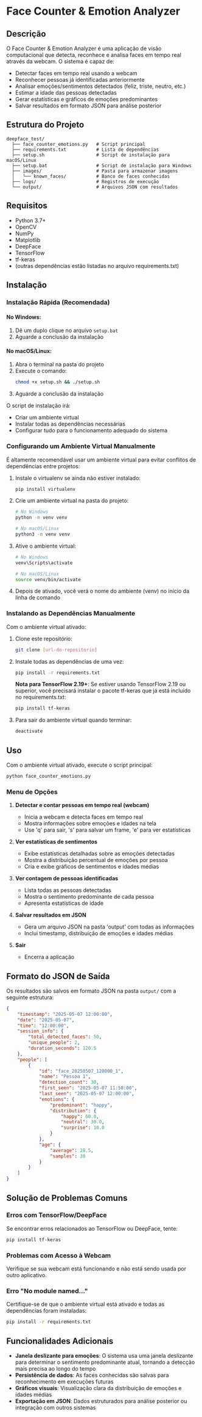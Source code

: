 # Face Counter & Emotion Analyzer

## Descrição

O Face Counter & Emotion Analyzer é uma aplicação de visão computacional que detecta, reconhece e analisa faces em tempo real através da webcam. O sistema é capaz de:

- Detectar faces em tempo real usando a webcam
- Reconhecer pessoas já identificadas anteriormente
- Analisar emoções/sentimentos detectados (feliz, triste, neutro, etc.)
- Estimar a idade das pessoas detectadas
- Gerar estatísticas e gráficos de emoções predominantes
- Salvar resultados em formato JSON para análise posterior

## Estrutura do Projeto

```
deepface_test/
  ├── face_counter_emotions.py   # Script principal
  ├── requirements.txt           # Lista de dependências
  ├── setup.sh                   # Script de instalação para macOS/Linux
  ├── setup.bat                  # Script de instalação para Windows
  ├── images/                    # Pasta para armazenar imagens
  │   └── known_faces/           # Banco de faces conhecidas
  ├── logs/                      # Registros de execução
  └── output/                    # Arquivos JSON com resultados
```

## Requisitos

- Python 3.7+
- OpenCV
- NumPy
- Matplotlib
- DeepFace
- TensorFlow
- tf-keras
- (outras dependências estão listadas no arquivo requirements.txt)

## Instalação

### Instalação Rápida (Recomendada)

#### No Windows:
1. Dê um duplo clique no arquivo `setup.bat`
2. Aguarde a conclusão da instalação

#### No macOS/Linux:
1. Abra o terminal na pasta do projeto
2. Execute o comando:
   ```bash
   chmod +x setup.sh && ./setup.sh
   ```
3. Aguarde a conclusão da instalação

O script de instalação irá:
- Criar um ambiente virtual
- Instalar todas as dependências necessárias
- Configurar tudo para o funcionamento adequado do sistema

### Configurando um Ambiente Virtual Manualmente

É altamente recomendável usar um ambiente virtual para evitar conflitos de dependências entre projetos:

1. Instale o virtualenv se ainda não estiver instalado:
   ```bash
   pip install virtualenv
   ```

2. Crie um ambiente virtual na pasta do projeto:
   ```bash
   # No Windows
   python -m venv venv
   
   # No macOS/Linux
   python3 -m venv venv
   ```

3. Ative o ambiente virtual:
   ```bash
   # No Windows
   venv\Scripts\activate
   
   # No macOS/Linux
   source venv/bin/activate
   ```

4. Depois de ativado, você verá o nome do ambiente (venv) no início da linha de comando

### Instalando as Dependências Manualmente

Com o ambiente virtual ativado:

1. Clone este repositório:
   ```bash
   git clone [url-do-repositorio]
   ```

2. Instale todas as dependências de uma vez:
   ```bash
   pip install -r requirements.txt
   ```
   
   **Nota para TensorFlow 2.19+**: Se estiver usando TensorFlow 2.19 ou superior, você precisará instalar o pacote tf-keras que já está incluído no requirements.txt:
   ```bash
   pip install tf-keras
   ```
   
3. Para sair do ambiente virtual quando terminar:
   ```bash
   deactivate
   ```

## Uso

Com o ambiente virtual ativado, execute o script principal:

```bash
python face_counter_emotions.py
```

### Menu de Opções

1. **Detectar e contar pessoas em tempo real (webcam)**
   - Inicia a webcam e detecta faces em tempo real
   - Mostra informações sobre emoções e idades na tela
   - Use 'q' para sair, 's' para salvar um frame, 'e' para ver estatísticas

2. **Ver estatísticas de sentimentos**
   - Exibe estatísticas detalhadas sobre as emoções detectadas
   - Mostra a distribuição percentual de emoções por pessoa
   - Cria e exibe gráficos de sentimentos e idades médias

3. **Ver contagem de pessoas identificadas**
   - Lista todas as pessoas detectadas
   - Mostra o sentimento predominante de cada pessoa
   - Apresenta estatísticas de idade

4. **Salvar resultados em JSON**
   - Gera um arquivo JSON na pasta 'output' com todas as informações
   - Inclui timestamp, distribuição de emoções e idades médias

5. **Sair**
   - Encerra a aplicação

## Formato do JSON de Saída

Os resultados são salvos em formato JSON na pasta `output/` com a seguinte estrutura:

```json
{
    "timestamp": "2025-05-07 12:00:00",
    "date": "2025-05-07",
    "time": "12:00:00",
    "session_info": {
        "total_detected_faces": 50,
        "unique_people": 2,
        "duration_seconds": 120.5
    },
    "people": [
        {
            "id": "face_20250507_120000_1",
            "name": "Pessoa 1",
            "detection_count": 30,
            "first_seen": "2025-05-07 11:58:00",
            "last_seen": "2025-05-07 12:00:00",
            "emotions": {
                "predominant": "happy",
                "distribution": {
                    "happy": 60.0,
                    "neutral": 30.0,
                    "surprise": 10.0
                }
            },
            "age": {
                "average": 28.5,
                "samples": 30
            }
        }
    ]
}
```

## Solução de Problemas Comuns

### Erros com TensorFlow/DeepFace
Se encontrar erros relacionados ao TensorFlow ou DeepFace, tente:
```bash
pip install tf-keras
```

### Problemas com Acesso à Webcam
Verifique se sua webcam está funcionando e não está sendo usada por outro aplicativo.

### Erro "No module named..."
Certifique-se de que o ambiente virtual está ativado e todas as dependências foram instaladas:
```bash
pip install -r requirements.txt
```

## Funcionalidades Adicionais

- **Janela deslizante para emoções**: O sistema usa uma janela deslizante para determinar o sentimento predominante atual, tornando a detecção mais precisa ao longo do tempo
- **Persistência de dados**: As faces conhecidas são salvas para reconhecimento em execuções futuras
- **Gráficos visuais**: Visualização clara da distribuição de emoções e idades médias
- **Exportação em JSON**: Dados estruturados para análise posterior ou integração com outros sistemas